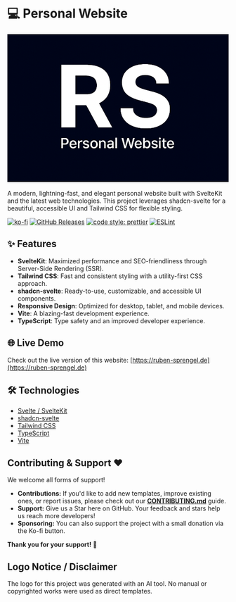 # 💻 Personal Website

![logo](ruben-sprengel-personal-website-preview-logo.png)

A modern, lightning-fast, and elegant personal website built with SvelteKit and the latest web technologies. This project leverages shadcn-svelte for a beautiful, accessible UI and Tailwind CSS for flexible styling.

[![ko-fi](https://ko-fi.com/img/githubbutton_sm.svg)](https://ko-fi.com/rubensprengel)
[![GitHub Releases](https://img.shields.io/github/v/release/ruben-sprengel/personal-website?style=for-the-badge&label=GitHub%20Release)](https://github.com/ruben-sprengel/personal-website/releases)
[![code style: prettier](https://img.shields.io/badge/code_style-prettier-ff69b4.svg?style=for-the-badge)](https://github.com/prettier/prettier)
[![ESLint](https://img.shields.io/badge/code%20analysis-eslint-4B32C3.svg?style=for-the-badge)](https://eslint.org)

## ✨ Features
- **SvelteKit**: Maximized performance and SEO-friendliness through Server-Side Rendering (SSR).
- **Tailwind CSS**: Fast and consistent styling with a utility-first CSS approach.
- **shadcn-svelte**: Ready-to-use, customizable, and accessible UI components.
- **Responsive Design**: Optimized for desktop, tablet, and mobile devices.
- **Vite**: A blazing-fast development experience.
- **TypeScript**: Type safety and an improved developer experience.

## 🌐 Live Demo

Check out the live version of this website: [https://ruben-sprengel.de](https://ruben-sprengel.de)

## 🛠️ Technologies

- [Svelte / SvelteKit](https://svelte.dev/)
- [shadcn-svelte](https://www.shadcn-svelte.com/)
- [Tailwind CSS](https://tailwindcss.com/)
- [TypeScript](https://www.typescriptlang.org/)
- [Vite](https://vite.dev/)

## Contributing & Support ❤️

We welcome all forms of support!

- **Contributions:** If you'd like to add new templates, improve existing ones, or report issues, please check out our **[CONTRIBUTING.md](CONTRIBUTING.md)** guide.
- **Support:** Give us a Star here on GitHub. Your feedback and stars help us reach more developers!
- **Sponsoring:** You can also support the project with a small donation via the Ko-fi button.

**Thank you for your support!** 🙏

## Logo Notice / Disclaimer

The logo for this project was generated with an AI tool. No manual or copyrighted works were used as direct templates.